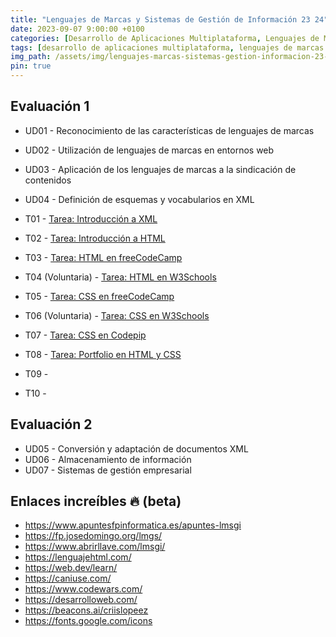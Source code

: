 ```yaml
---
title: "Lenguajes de Marcas y Sistemas de Gestión de Información 23 24"
date: 2023-09-07 9:00:00 +0100
categories: [Desarrollo de Aplicaciones Multiplataforma, Lenguajes de Marcas y Sistemas de Gestión de Información]
tags: [desarrollo de aplicaciones multiplataforma, lenguajes de marcas y sistemas de gestión de información, administración de sistemas informáticos de red, desarrollo de aplicaciones web]
img_path: /assets/img/lenguajes-marcas-sistemas-gestion-informacion-23-24/
pin: true
---
```


## Evaluación 1

- UD01 - Reconocimiento de las características de lenguajes de marcas
- UD02 - Utilización de lenguajes de marcas en entornos web
- UD03 - Aplicación de los lenguajes de marcas a la sindicación de contenidos
- UD04 - Definición de esquemas y vocabularios en XML

- T01 - [Tarea: Introducción a XML](/posts/tarea-introduccion-xml/)
- T02 - [Tarea: Introducción a HTML](/posts/practica-html/)
- T03 - [Tarea: HTML en freeCodeCamp](/posts/practica-html-freeCodeCamp/)
- T04 (Voluntaria) - [Tarea: HTML en W3Schools](/posts/practica-html-w3schools/)
- T05 - [Tarea: CSS en freeCodeCamp](/posts/practica-css-freecodecamp/)
- T06 (Voluntaria) - [Tarea: CSS en W3Schools](/posts/practica-css-w3schools/)
- T07 - [Tarea: CSS en Codepip](/posts/practica-css-codepip/)
- T08 - [Tarea: Portfolio en HTML y CSS](/posts/practica-portfolio-html-css/)
- T09 - 
- T10 - 

## Evaluación 2

- UD05 - Conversión y adaptación de documentos XML
- UD06 - Almacenamiento de información
- UD07 - Sistemas de gestión empresarial

## Enlaces increíbles 🔥 (beta)

- <https://www.apuntesfpinformatica.es/apuntes-lmsgi>
- <https://fp.josedomingo.org/lmgs/>
- <https://www.abrirllave.com/lmsgi/>
- <https://lenguajehtml.com/>
- <https://web.dev/learn/>
- <https://caniuse.com/>
- <https://www.codewars.com/>
- <https://desarrolloweb.com/>
- <https://beacons.ai/criislopeez>
- <https://fonts.google.com/icons>
